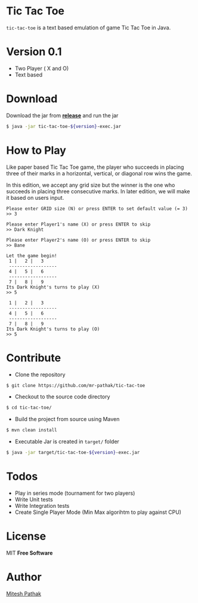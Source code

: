 # Tic Tac Toe

`tic-tac-toe` is a text based emulation of game Tic Tac Toe in Java.

# Version 0.1

  - Two Player ( X and O)
  - Text based

# Download
Download the jar from **[release]** and run the jar
```sh
$ java -jar tic-tac-toe-${version}-exec.jar
```

# How to Play
Like paper based Tic Tac Toe game, the player who succeeds in placing three of their marks in a horizontal, vertical, or diagonal row wins the game.

In this edition, we accept any grid size but the winner is the one who succeeds in placing three consecutive marks.
In later edition, we will make it based on users input.

```
Please enter GRID size (N) or press ENTER to set default value (= 3)
>> 3

Please enter Player1's name (X) or press ENTER to skip
>> Dark Knight

Please enter Player2's name (O) or press ENTER to skip
>> Bane

Let the game begin!
 1 |   2 |   3
 ------------------
 4 |   5 |   6
 ------------------
 7 |   8 |   9
Its Dark Knight's turns to play (X)
>> 5

 1 |   2 |   3
 ------------------
 4 |   5 |   6
 ------------------
 7 |   8 |   9
Its Dark Knight's turns to play (O)
>> 5
```

# Contribute
  - Clone the repository
```sh
$ git clone https://github.com/mr-pathak/tic-tac-toe
```
  - Checkout to the source code directory
```sh
$ cd tic-tac-toe/
```
  - Build the project from source using Maven
```sh
$ mvn clean install
```
  - Executable Jar is created in `target/` folder
```sh
$ java -jar target/tic-tac-toe-${version}-exec.jar
```

# Todos

 - Play in series mode (tournament for two players)
 - Write Unit tests
 - Write Integration tests
 - Create Single Player Mode (Min Max algorihtm to play against CPU)

# License

MIT
**Free Software**


# Author
[Mitesh Pathak]

   [git-repo-url]: <https://github.com/mr-pathak/tic-tac-toe>
   [release]: <https://github.com/mr-pathak/tic-tac-toe/bin/tictactoe-0.1.0-exec.jar>
   [Mitesh Pathak]: <http://miteshpathak.com>
   
